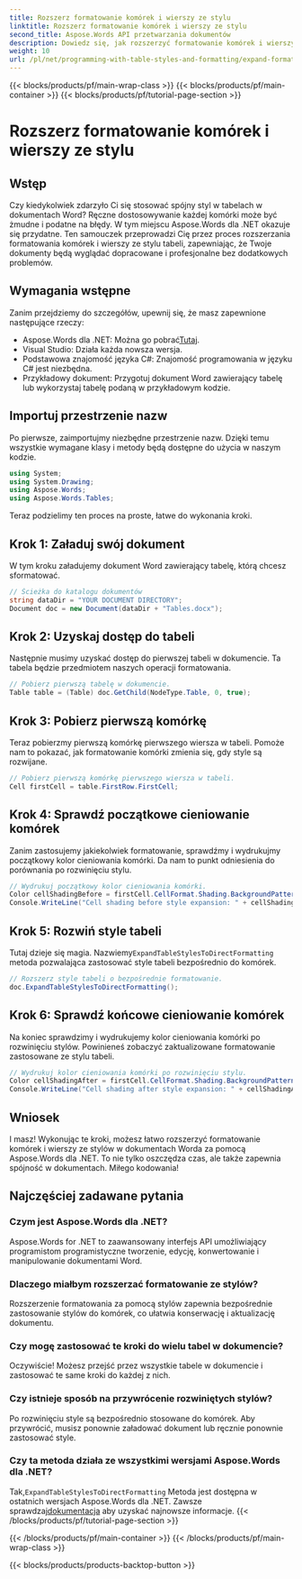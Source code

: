```yaml
---
title: Rozszerz formatowanie komórek i wierszy ze stylu
linktitle: Rozszerz formatowanie komórek i wierszy ze stylu
second_title: Aspose.Words API przetwarzania dokumentów
description: Dowiedz się, jak rozszerzyć formatowanie komórek i wierszy ze stylów w dokumentach Worda przy użyciu Aspose.Words dla .NET. Zawiera przewodnik krok po kroku.
weight: 10
url: /pl/net/programming-with-table-styles-and-formatting/expand-formatting-on-cells-and-row-from-style/
---
```


{{< blocks/products/pf/main-wrap-class >}}
{{< blocks/products/pf/main-container >}}
{{< blocks/products/pf/tutorial-page-section >}}

# Rozszerz formatowanie komórek i wierszy ze stylu

## Wstęp

Czy kiedykolwiek zdarzyło Ci się stosować spójny styl w tabelach w dokumentach Word? Ręczne dostosowywanie każdej komórki może być żmudne i podatne na błędy. W tym miejscu Aspose.Words dla .NET okazuje się przydatne. Ten samouczek przeprowadzi Cię przez proces rozszerzania formatowania komórek i wierszy ze stylu tabeli, zapewniając, że Twoje dokumenty będą wyglądać dopracowane i profesjonalne bez dodatkowych problemów.

## Wymagania wstępne

Zanim przejdziemy do szczegółów, upewnij się, że masz zapewnione następujące rzeczy:

-  Aspose.Words dla .NET: Można go pobrać[Tutaj](https://releases.aspose.com/words/net/).
- Visual Studio: Działa każda nowsza wersja.
- Podstawowa znajomość języka C#: Znajomość programowania w języku C# jest niezbędna.
- Przykładowy dokument: Przygotuj dokument Word zawierający tabelę lub wykorzystaj tabelę podaną w przykładowym kodzie.

## Importuj przestrzenie nazw

Po pierwsze, zaimportujmy niezbędne przestrzenie nazw. Dzięki temu wszystkie wymagane klasy i metody będą dostępne do użycia w naszym kodzie.

```csharp
using System;
using System.Drawing;
using Aspose.Words;
using Aspose.Words.Tables;
```

Teraz podzielimy ten proces na proste, łatwe do wykonania kroki.

## Krok 1: Załaduj swój dokument

W tym kroku załadujemy dokument Word zawierający tabelę, którą chcesz sformatować. 

```csharp
// Ścieżka do katalogu dokumentów
string dataDir = "YOUR DOCUMENT DIRECTORY";
Document doc = new Document(dataDir + "Tables.docx");
```

## Krok 2: Uzyskaj dostęp do tabeli

Następnie musimy uzyskać dostęp do pierwszej tabeli w dokumencie. Ta tabela będzie przedmiotem naszych operacji formatowania.

```csharp
// Pobierz pierwszą tabelę w dokumencie.
Table table = (Table) doc.GetChild(NodeType.Table, 0, true);
```

## Krok 3: Pobierz pierwszą komórkę

Teraz pobierzmy pierwszą komórkę pierwszego wiersza w tabeli. Pomoże nam to pokazać, jak formatowanie komórki zmienia się, gdy style są rozwijane.

```csharp
// Pobierz pierwszą komórkę pierwszego wiersza w tabeli.
Cell firstCell = table.FirstRow.FirstCell;
```

## Krok 4: Sprawdź początkowe cieniowanie komórek

Zanim zastosujemy jakiekolwiek formatowanie, sprawdźmy i wydrukujmy początkowy kolor cieniowania komórki. Da nam to punkt odniesienia do porównania po rozwinięciu stylu.

```csharp
// Wydrukuj początkowy kolor cieniowania komórki.
Color cellShadingBefore = firstCell.CellFormat.Shading.BackgroundPatternColor;
Console.WriteLine("Cell shading before style expansion: " + cellShadingBefore);
```

## Krok 5: Rozwiń style tabeli

 Tutaj dzieje się magia. Nazwiemy`ExpandTableStylesToDirectFormatting` metoda pozwalająca zastosować style tabeli bezpośrednio do komórek.

```csharp
// Rozszerz style tabeli o bezpośrednie formatowanie.
doc.ExpandTableStylesToDirectFormatting();
```

## Krok 6: Sprawdź końcowe cieniowanie komórek

Na koniec sprawdzimy i wydrukujemy kolor cieniowania komórki po rozwinięciu stylów. Powinieneś zobaczyć zaktualizowane formatowanie zastosowane ze stylu tabeli.

```csharp
// Wydrukuj kolor cieniowania komórki po rozwinięciu stylu.
Color cellShadingAfter = firstCell.CellFormat.Shading.BackgroundPatternColor;
Console.WriteLine("Cell shading after style expansion: " + cellShadingAfter);
```

## Wniosek

I masz! Wykonując te kroki, możesz łatwo rozszerzyć formatowanie komórek i wierszy ze stylów w dokumentach Worda za pomocą Aspose.Words dla .NET. To nie tylko oszczędza czas, ale także zapewnia spójność w dokumentach. Miłego kodowania!

## Najczęściej zadawane pytania

### Czym jest Aspose.Words dla .NET?
Aspose.Words for .NET to zaawansowany interfejs API umożliwiający programistom programistyczne tworzenie, edycję, konwertowanie i manipulowanie dokumentami Word.

### Dlaczego miałbym rozszerzać formatowanie ze stylów?
Rozszerzenie formatowania za pomocą stylów zapewnia bezpośrednie zastosowanie stylów do komórek, co ułatwia konserwację i aktualizację dokumentu.

### Czy mogę zastosować te kroki do wielu tabel w dokumencie?
Oczywiście! Możesz przejść przez wszystkie tabele w dokumencie i zastosować te same kroki do każdej z nich.

### Czy istnieje sposób na przywrócenie rozwiniętych stylów?
Po rozwinięciu style są bezpośrednio stosowane do komórek. Aby przywrócić, musisz ponownie załadować dokument lub ręcznie ponownie zastosować style.

### Czy ta metoda działa ze wszystkimi wersjami Aspose.Words dla .NET?
 Tak,`ExpandTableStylesToDirectFormatting` Metoda jest dostępna w ostatnich wersjach Aspose.Words dla .NET. Zawsze sprawdzaj[dokumentacja](https://reference.aspose.com/words/net/) aby uzyskać najnowsze informacje.
{{< /blocks/products/pf/tutorial-page-section >}}

{{< /blocks/products/pf/main-container >}}
{{< /blocks/products/pf/main-wrap-class >}}

{{< blocks/products/products-backtop-button >}}
